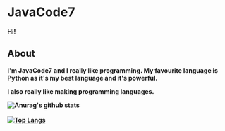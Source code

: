 # JavaCode7
<b>Hi!<b>
 
## About

I'm JavaCode7 and I really like programming. My favourite language is Python as it's my best language and it's powerful.

I also really like making programming languages.

![Anurag's github stats](https://github-readme-stats.vercel.app/api?username=JavaCode7&show_icons=true&theme=dark)
<br>
<br>
[![Top Langs](https://github-readme-stats.vercel.app/api/top-langs/?username=JavaCode7&langs_count=10)](https://github.com/anuraghazra/github-readme-stats)
